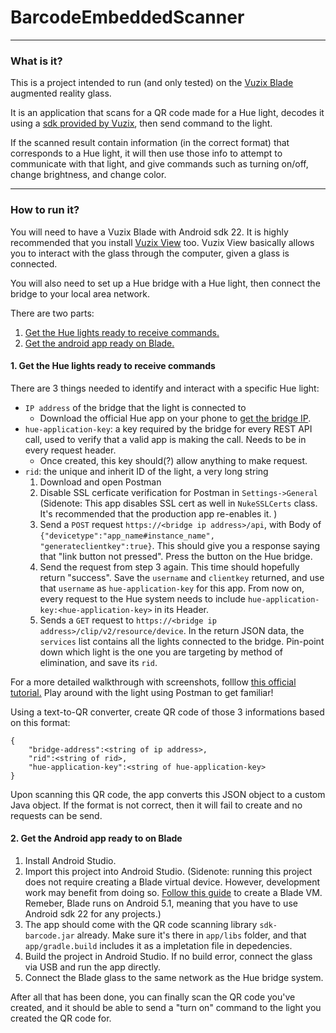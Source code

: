# BarcodeEmbeddedScanner

---

### What is it?

This is a project intended to run (and only tested) on the [Vuzix Blade](https://www.vuzix.com/products/vuzix-blade-smart-glasses-upgraded "Link not guaranteed to work. Product discontinued") augmented reality glass.

It is an application that scans for a QR code made for a Hue light, decodes it using a [sdk provided by Vuzix](https://github.com/Vuzix/sdk-barcode "Link not guaranteed to work"), then send command to the light.

If the scanned result contain information (in the correct format) that corresponds to a Hue light, it will then use those info to attempt to communicate with that light, and give commands such as turning on/off, change brightness, and change color.

---




### How to run it?

You will need to have a Vuzix Blade with Android sdk 22. It is highly recommended that you install [Vuzix View](https://www.vuzix.com/pages/vuzix-view-software "Link not guaranteed to work") too. Vuzix View basically allows you to interact with the glass through the computer, given a glass is connected.

You will also need to set up a Hue bridge with a Hue light, then connect the bridge to your local area network.

There are two parts:

1. [Get the Hue lights ready to receive commands.](#1-get-the-hue-lights-ready-to-receive-commands)
2. [Get the android app ready on Blade.](#2-get-the-android-app-ready-to-on-blade)


#### 1. Get the Hue lights ready to receive commands

There are 3 things needed to identify and interact with a specific Hue light:

* `IP address` of the bridge that the light is connected to
  * Download the official Hue app on your phone to [get the bridge IP](https://developers.meethue.com/develop/get-started-2/#:~:text=All%20working%20%E2%80%94%20Go%20to%20the,of%20the%20bridge%20will%20show. "If link not working, Google how to do it").
* `hue-application-key`: a key required by the bridge for every REST API call, used to verify that a valid app is making the call. Needs to be in every request header.
  * Once created, this key should(?) allow anything to make request.
* `rid`: the unique and inherit ID of the light, a very long string
  1. Download and open Postman
  2. Disable SSL cerficate verification for Postman in `Settings->General` (Sidenote: This app disables SSL cert as well in `NukeSSLCerts` class. It's recommended that the production app re-enables it. )
  3. Send a `POST` request `https://<bridge ip address>/api`, with Body of `{"devicetype":"app_name#instance_name", "generateclientkey":true}`. This should give you a response saying that "link button not pressed". Press the button on the Hue bridge.
  4. Send the request from step 3 again. This time should hopefully return "success". Save the `username` and `clientkey` returned, and use that `username` as `hue-application-key` for this app. From now on, every request to the Hue system needs to include `hue-application-key:<hue-application-key>` in its Header.
  5. Sends a `GET` request to `https://<bridge ip address>/clip/v2/resource/device`. In the return JSON data, the `services` list contains all the lights connected to the bridge. Pin-point down which light is the one you are targeting by method of elimination, and save its `rid`.

For a more detailed walkthrough with screenshots, folllow [this official tutorial.](https://developers.meethue.com/develop/hue-api-v2/getting-started/) Play around with the light using Postman to get familiar!

Using a text-to-QR converter, create QR code of those 3 informations based on this format:

```
{
    "bridge-address":<string of ip address>,
    "rid":<string of rid>,
    "hue-application-key":<string of hue-application-key>
}
```

Upon scanning this QR code, the app converts this JSON object to a custom Java object. If the format is not correct, then it will fail to create and no requests can be send.


#### 2. Get the Android app ready to on Blade

1. Install Android Studio.
2. Import this project into Android Studio.
   (Sidenote: running this project does not require creating a Blade virtual device. However, development work may benefit from doing so. [Follow this guide](https://intercom.help/vuzix/en/articles/5954637-overview "Link not guaranteed to work") to create a Blade VM. Remeber, Blade runs on Android 5.1, meaning that you have to use Android sdk 22 for any projects.)
3. The app should come with the QR code scanning library `sdk-barcode.jar` already. Make sure it's there in `app/libs` folder, and that `app/gradle.build` includes it as a impletation file in depedencies.
4. Build the project in Android Studio. If no build error, connect the glass via USB and run the app directly.
5. Connect the Blade glass to the same network as the Hue bridge system.

After all that has been done, you can finally scan the QR code you've created, and it should be able to send a "turn on" command to the light you created the QR code for.
